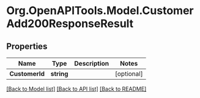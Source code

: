 # Org.OpenAPITools.Model.CustomerAdd200ResponseResult

## Properties

Name | Type | Description | Notes
------------ | ------------- | ------------- | -------------
**CustomerId** | **string** |  | [optional] 

[[Back to Model list]](../README.md#documentation-for-models) [[Back to API list]](../README.md#documentation-for-api-endpoints) [[Back to README]](../README.md)


